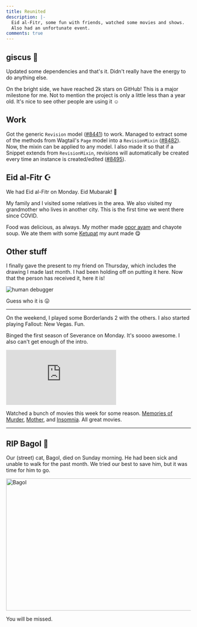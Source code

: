 ```yaml
---
title: Reunited
description: |-
  Eid al-Fitr, some fun with friends, watched some movies and shows.
  Also had an unfortunate event.
comments: true
---
```


## giscus 💎

Updated some dependencies and that's it. Didn't really have the energy to do
anything else.

On the bright side, we have reached 2k stars on GitHub! This is a major
milestone for me. Not to mention the project is only a little less than a year
old. It's nice to see other people are using it ☺️

## Work

Got the generic `Revision` model ([#8441][pr-8441]) to work. Managed to extract
some of the methods from Wagtail's `Page` model into a `RevisionMixin`
([#8482][pr-8482]). Now, the mixin can be applied to any model. I also made it
so that if a Snippet extends from `RevisionMixin`, revisions will automatically
be created every time an instance is created/edited ([#8495][pr-8495]).

## Eid al-Fitr ☪️

We had Eid al-Fitr on Monday. Eid Mubarak! 🙏

My family and I visited some relatives in the area. We also visited my
grandmother who lives in another city. This is the first time we went there
since COVID.

Food was delicious, as always. My mother made [opor ayam][opor-ayam] and chayote
soup. We ate them with some [Ketupat][ketupat] my aunt made 😋

## Other stuff

I finally gave the present to my friend on Thursday, which includes the
drawing I made last month. I had been holding off on putting it here. Now that
the person has received it, here it is!

![human debugger](/img/uploads/human_debugger_resized.png)

Guess who it is 😛

---

On the weekend, I played some Borderlands 2 with the others. I also started
playing Fallout: New Vegas. Fun.

Binged the first season of Severance on Monday. It's soooo awesome. I also can't
get enough of the intro.

<div style={{
    position: "relative",
    paddingTop: "56.25%",
    marginBottom: "4rem",
  }}>
  <iframe src="https://www.youtube.com/embed/NmS3m0OG-Ug" title="YouTube" frameBorder="0" allow="accelerometer; autoplay; clipboard-write; encrypted-media; gyroscope; picture-in-picture" allowFullScreen style={{
      position: "absolute",
      top: 0,
      left: 0,
      width: "100%",
      height: "100%",
    }}></iframe>
</div>

Watched a bunch of movies this week for some reason. [Memories of Murder][mom],
[Mother][mother], and [Insomnia][insomnia]. All great movies.

---

## RIP Bagol 🥀

Our (street) cat, Bagol, died on Sunday morning. He had been sick and unable to
walk for the past month. We tried our best to save him, but it was time for him
to go.

<div className="mdx-image" style={{ maxWidth: 640 }}>
  <Image
    src="https://cdn.laymonage.com/personal/img/bagol.jpg"
    alt="Bagol"
    width="640"
    height="360" />
</div>

You will be missed.

[pr-8441]: https://github.com/wagtail/wagtail/pull/8441
[pr-8482]: https://github.com/wagtail/wagtail/pull/8482
[pr-8495]: https://github.com/wagtail/wagtail/pull/8495
[opor-ayam]: https://en.wikipedia.org/wiki/Opor_ayam
[chayote]: https://en.wikipedia.org/wiki/Chayote
[ketupat]: https://en.wikipedia.org/wiki/Ketupat
[mom]: https://en.wikipedia.org/wiki/Memories_of_Murder
[mother]: https://en.wikipedia.org/wiki/Mother_(2009_film)
[insomnia]: https://en.wikipedia.org/wiki/Insomnia_(2002_film)
